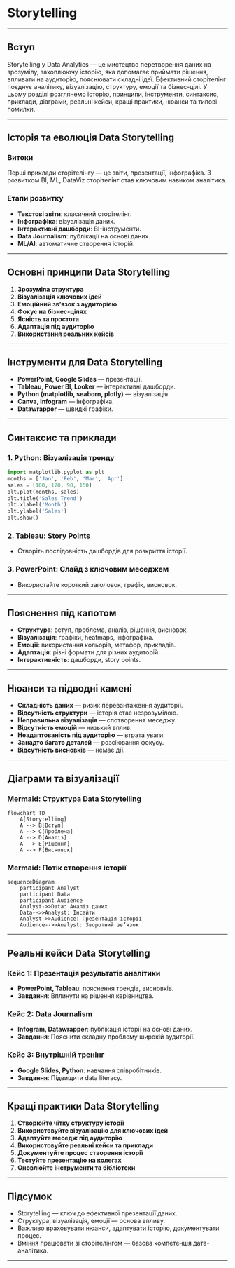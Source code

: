 # Storytelling

---

## Вступ

Storytelling у Data Analytics — це мистецтво перетворення даних на зрозумілу, захоплюючу історію, яка допомагає приймати рішення, впливати на аудиторію, пояснювати складні ідеї. Ефективний сторітелінг поєднує аналітику, візуалізацію, структуру, емоції та бізнес-цілі. У цьому розділі розглянемо історію, принципи, інструменти, синтаксис, приклади, діаграми, реальні кейси, кращі практики, нюанси та типові помилки.

---

## Історія та еволюція Data Storytelling

### Витоки

Перші приклади сторітелінгу — це звіти, презентації, інфографіка. З розвитком BI, ML, DataViz сторітелінг став ключовим навиком аналітика.

### Етапи розвитку

-   **Текстові звіти**: класичний сторітелінг.
-   **Інфографіка**: візуалізація даних.
-   **Інтерактивні дашборди**: BI-інструменти.
-   **Data Journalism**: публікації на основі даних.
-   **ML/AI**: автоматичне створення історій.

---

## Основні принципи Data Storytelling

1. **Зрозуміла структура**
2. **Візуалізація ключових ідей**
3. **Емоційний зв’язок з аудиторією**
4. **Фокус на бізнес-цілях**
5. **Ясність та простота**
6. **Адаптація під аудиторію**
7. **Використання реальних кейсів**

---

## Інструменти для Data Storytelling

-   **PowerPoint, Google Slides** — презентації.
-   **Tableau, Power BI, Looker** — інтерактивні дашборди.
-   **Python (matplotlib, seaborn, plotly)** — візуалізація.
-   **Canva, Infogram** — інфографіка.
-   **Datawrapper** — швидкі графіки.

---

## Синтаксис та приклади

### 1. Python: Візуалізація тренду

```python
import matplotlib.pyplot as plt
months = ['Jan', 'Feb', 'Mar', 'Apr']
sales = [100, 120, 90, 150]
plt.plot(months, sales)
plt.title('Sales Trend')
plt.xlabel('Month')
plt.ylabel('Sales')
plt.show()
```

### 2. Tableau: Story Points

-   Створіть послідовність дашбордів для розкриття історії.

### 3. PowerPoint: Слайд з ключовим меседжем

-   Використайте короткий заголовок, графік, висновок.

---

## Пояснення під капотом

-   **Структура**: вступ, проблема, аналіз, рішення, висновок.
-   **Візуалізація**: графіки, heatmaps, інфографіка.
-   **Емоції**: використання кольорів, метафор, прикладів.
-   **Адаптація**: різні формати для різних аудиторій.
-   **Інтерактивність**: дашборди, story points.

---

## Нюанси та підводні камені

-   **Складність даних** — ризик перевантаження аудиторії.
-   **Відсутність структури** — історія стає незрозумілою.
-   **Неправильна візуалізація** — спотворення меседжу.
-   **Відсутність емоцій** — низький вплив.
-   **Неадаптованість під аудиторію** — втрата уваги.
-   **Занадто багато деталей** — розсіювання фокусу.
-   **Відсутність висновків** — немає дії.

---

## Діаграми та візуалізації

### Mermaid: Структура Data Storytelling

```mermaid
flowchart TD
    A[Storytelling]
    A --> B[Вступ]
    A --> C[Проблема]
    A --> D[Аналіз]
    A --> E[Рішення]
    A --> F[Висновок]
```

### Mermaid: Потік створення історії

```mermaid
sequenceDiagram
    participant Analyst
    participant Data
    participant Audience
    Analyst->>Data: Аналіз даних
    Data-->>Analyst: Інсайти
    Analyst->>Audience: Презентація історії
    Audience-->>Analyst: Зворотний зв’язок
```

---

## Реальні кейси Data Storytelling

### Кейс 1: Презентація результатів аналітики

-   **PowerPoint, Tableau**: пояснення трендів, висновків.
-   **Завдання**: Вплинути на рішення керівництва.

### Кейс 2: Data Journalism

-   **Infogram, Datawrapper**: публікація історії на основі даних.
-   **Завдання**: Пояснити складну проблему широкій аудиторії.

### Кейс 3: Внутрішній тренінг

-   **Google Slides, Python**: навчання співробітників.
-   **Завдання**: Підвищити data literacy.

---

## Кращі практики Data Storytelling

1. **Створюйте чітку структуру історії**
2. **Використовуйте візуалізацію для ключових ідей**
3. **Адаптуйте меседж під аудиторію**
4. **Використовуйте реальні кейси та приклади**
5. **Документуйте процес створення історії**
6. **Тестуйте презентацію на колегах**
7. **Оновлюйте інструменти та бібліотеки**

---

## Підсумок

-   Storytelling — ключ до ефективної презентації даних.
-   Структура, візуалізація, емоції — основа впливу.
-   Важливо враховувати нюанси, адаптувати історію, документувати процес.
-   Вміння працювати зі сторітелінгом — базова компетенція дата-аналітика.

---
